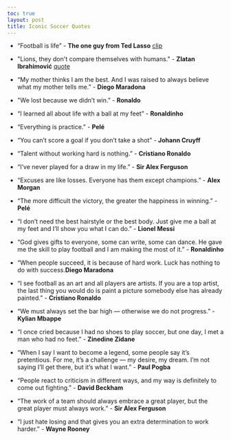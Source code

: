 ```yaml
---
toc: true
layout: post
title: Iconic Soccer Quotes
---
```


- “Football is life” - **The one guy from Ted Lasso** [clip](https://www.youtube.com/watch?v=FDFBG7_0H5I)

- "Lions, they don't compare themselves with humans." - **Zlatan Ibrahimović** [quote](https://www.youtube.com/watch?v=3xoecpMTSJ0)

- “My mother thinks I am the best. And I was raised to always believe what my mother tells me.” - **Diego Maradona**

- "We lost because we didn’t win.” - **Ronaldo**

- “I learned all about life with a ball at my feet” - **Ronaldinho**

- “Everything is practice.” - **Pelé**

- “You can’t score a goal if you don’t take a shot” - **Johann Cruyff**

- “Talent without working hard is nothing.” - **Cristiano Ronaldo**

- “I’ve never played for a draw in my life.” - **Sir Alex Ferguson**

- “Excuses are like losses. Everyone has them except champions.” - **Alex Morgan**

- “The more difficult the victory, the greater the happiness in winning.” - **Pelé**

- “I don’t need the best hairstyle or the best body. Just give me a ball at my feet and I’ll show you what I can do.” - **Lionel Messi**

- “God gives gifts to everyone, some can write, some can dance. He gave me the skill to play football and I am making the most of it.” - **Ronaldinho**

- “When people succeed, it is because of hard work. Luck has nothing to do with success.**Diego Maradona**

- “I see football as an art and all players are artists. If you are a top artist, the last thing you would do is paint a picture somebody else has already painted.” - **Cristiano Ronaldo**

- “We must always set the bar high — otherwise we do not progress.” - **Kylian Mbappe**

- “I once cried because I had no shoes to play soccer, but one day, I met a man who had no feet.” - **Zinedine Zidane**

- “When I say I want to become a legend, some people say it’s pretentious. For me, it’s a challenge — my desire, my dream. I’m not saying I’ll get there, but it’s what I want.” - **Paul Pogba**

- “People react to criticism in different ways, and my way is definitely to come out fighting.” - **David Beckham**

- “The work of a team should always embrace a great player, but the great player must always work.” - **Sir Alex Ferguson**

- “I just hate losing and that gives you an extra determination to work harder.” - **Wayne Rooney**

